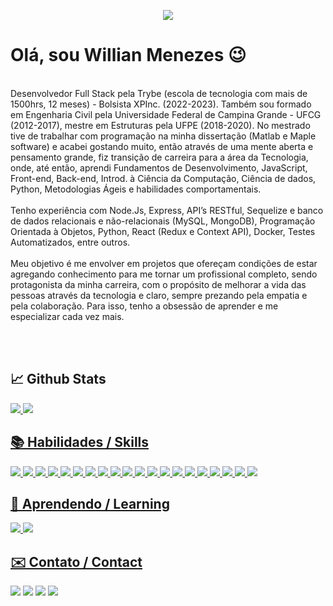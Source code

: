 
<p align="center">
  <img src="https://miro.medium.com/v2/resize:fit:960/1*470-S2KoLnsk_6fnwBakyQ.png">
</p>

# Olá, sou Willian Menezes 😉

<br>
Desenvolvedor Full Stack pela Trybe (escola de tecnologia com mais de 1500hrs, 12 meses) - Bolsista XPInc. (2022-2023). Também sou formado em Engenharia Civil pela Universidade Federal de Campina Grande - UFCG (2012-2017), mestre em Estruturas pela UFPE (2018-2020). No mestrado tive de trabalhar com programação na minha dissertação (Matlab e Maple software) e acabei gostando muito, então através de uma mente aberta e pensamento grande, fiz transição de carreira para a área da Tecnologia, onde, até então, aprendi  Fundamentos de Desenvolvimento, JavaScript, Front-end, Back-end, Introd. à Ciência da Computação, Ciência de dados, Python, Metodologias Ágeis e habilidades comportamentais.
<br><br>
Tenho experiência com Node.Js, Express, API’s RESTful, Sequelize e banco de dados relacionais e não-relacionais (MySQL, MongoDB), Programação Orientada à Objetos, Python, React (Redux e Context API), Docker, Testes Automatizados, entre outros.
<br><br>
Meu objetivo é me envolver em projetos que ofereçam condições de estar agregando conhecimento para me tornar um profissional completo, sendo protagonista da minha carreira, com o propósito de melhorar a vida das pessoas através da tecnologia e claro, sempre prezando pela empatia e pela colaboração. Para isso, tenho a obsessão de aprender e me especializar cada vez mais.

<br><br>

## 📈 Github Stats
<div>
  <a href="https://github.com/willianmenezess">
    <img src = "https://github-readme-stats.vercel.app/api?username=willianmenezess&theme=dark">
    <img src = "https://github-readme-stats.vercel.app/api/top-langs/?username=willianmenezess&theme=dark">
<div>

  
 ## 📚 Habilidades / Skills
  
<div><img src="https://img.shields.io/badge/JavaScript-323330?style=for-the-badge&logo=javascript&logoColor=F7DF1E" />
<img src="https://img.shields.io/badge/HTML5-E34F26?style=for-the-badge&logo=html5&logoColor=white" />
<img src="https://img.shields.io/badge/CSS3-1572B6?style=for-the-badge&logo=css3&logoColor=white" />
<img src="https://img.shields.io/badge/React-20232A?style=for-the-badge&logo=react&logoColor=61DAFB" />
<img src="https://img.shields.io/badge/GIT-E44C30?style=for-the-badge&logo=git&logoColor=white" />
<img src="https://img.shields.io/badge/Jest-C21325?style=for-the-badge&logo=jest&logoColor=white" />
<img src="https://img.shields.io/badge/npm-CB3837?style=for-the-badge&logo=npm&logoColor=white" />
<img src="https://img.shields.io/badge/Redux-593D88?style=for-the-badge&logo=redux&logoColor=white" />
<img src="https://img.shields.io/badge/Tailwind_CSS-38B2AC?style=for-the-badge&logo=tailwind-css&logoColor=white" />
<img src="https://img.shields.io/badge/Docker-2CA5E0?style=for-the-badge&logo=docker&logoColor=white" />
<img src="https://img.shields.io/badge/Node.js-339933?style=for-the-badge&logo=nodedotjs&logoColor=white" />
<img src="https://img.shields.io/badge/MySQL-005C84?style=for-the-badge&logo=mysql&logoColor=white" />
<img src="https://img.shields.io/badge/TypeScript-007ACC?style=for-the-badge&logo=typescript&logoColor=white" />
<img src="https://img.shields.io/badge/Mocha-8D6748?style=for-the-badge&logo=Mocha&logoColor=white" />
<img src="https://img.shields.io/badge/eslint-3A33D1?style=for-the-badge&logo=eslint&logoColor=white" />
<img src="https://img.shields.io/badge/Codewars-B1361E?style=for-the-badge&logo=Codewars&logoColor=white" />
<img src="https://img.shields.io/badge/Slack-4A154B?style=for-the-badge&logo=slack&logoColor=white" />
<img src="https://img.shields.io/badge/VSCode-0078D4?style=for-the-badge&logo=visual%20studio%20code&logoColor=white" />
<img src="https://img.shields.io/badge/Discord-5865F2?style=for-the-badge&logo=discord&logoColor=white" />
<img src="https://img.shields.io/badge/Zoom-2D8CFF?style=for-the-badge&logo=zoom&logoColor=white" />
</div>
  
## 📝 Aprendendo / Learning
  
<div>
  <img src="https://img.shields.io/badge/C%23-239120?style=for-the-badge&logo=c-sharp&logoColor=white" />
  
  <img src="https://img.shields.io/badge/Python-FFD43B?style=for-the-badge&logo=python&logoColor=blue" />
  
</div>
  
  
## ✉️ Contato / Contact
  
  [<img src="https://img.shields.io/badge/twitter-%231DA1F2.svg?&style=for-the-badge&logo=twitter&logoColor=white" />](https://twitter.com/_____dexter____) [<img src="https://img.shields.io/badge/linkedin-%230077B5.svg?&style=for-the-badge&logo=linkedin&logoColor=white" />](https://www.linkedin.com/in/willian-menezes-06a1a6250/) 
[<img src = "https://img.shields.io/badge/instagram-%23E4405F.svg?&style=for-the-badge&logo=instagram&logoColor=white">](https://www.instagram.com/willian_dexter/) 
[<img src = "https://img.shields.io/badge/facebook-%231877F2.svg?&style=for-the-badge&logo=facebook&logoColor=white">](https://www.facebook.com/williandexterr)
  
  
  
